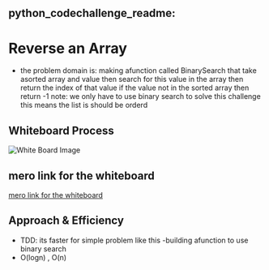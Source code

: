## **python_codechallenge_readme**:

# Reverse an Array
<!-- Description of the challenge -->
- the problem domain is:
making afunction called BinarySearch that take asorted array and value then search for this value in the array then return the index of that value if the value not in the sorted array then return -1
note: we only have to use binary search to solve this challenge this means the list is should be orderd

## Whiteboard Process
<!-- Embedded whiteboard image -->
![White Board Image](https://1drv.ms/u/s!AnbCgxrO65MIog325inD3_jEXgXI)
## mero link for the whiteboard

[mero link for the whiteboard](https://miro.com/app/board/o9J_l5eBH7U=/)

## Approach & Efficiency
<!-- What approach did you take? Discuss Why. What is the Big O space/time for this approach? -->
- TDD: its faster for simple problem like this
-building afunction to use binary search
- O(logn) , O(n)

